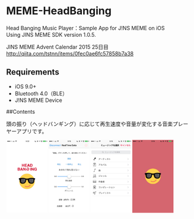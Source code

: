 # MEME-HeadBanging

Head Banging Music Player：Sample App for J!NS MEME on iOS  
Using JINS MEME SDK version 1.0.5.

JINS MEME Advent Calendar 2015 25日目  
http://qiita.com/tstnn/items/0fec0ae6fc57858b7a38

## Requirements

- iOS 9.0+
- Bluetooth 4.0（BLE）
- J!NS MEME Device



##Contents

頭の振り（ヘッドバンギング）に応じて再生速度や音量が変化する音楽プレーヤーアプリです。

<img src="https://github.com/takaishota/MEME-HeadBanging/blob/master/ResourcesForREADME/thumb_IMG_4001_1024.jpg" width="22%" align="left" hspace="1"><img src="https://github.com/takaishota/MEME-HeadBanging/blob/master/ResourcesForREADME/thumb_IMG_3999_1024.jpg" width="22%" align="left" hspace="1"><img src="https://github.com/takaishota/MEME-HeadBanging/blob/master/ResourcesForREADME/thumb_IMG_3998_1024.jpg"  width="22%" align="left" hspace="1"><img src="https://github.com/takaishota/MEME-HeadBanging/blob/master/ResourcesForREADME/thumb_IMG_3996_1024.jpg"  width="22%" align="left" hspace="1">


<br clear="both">
